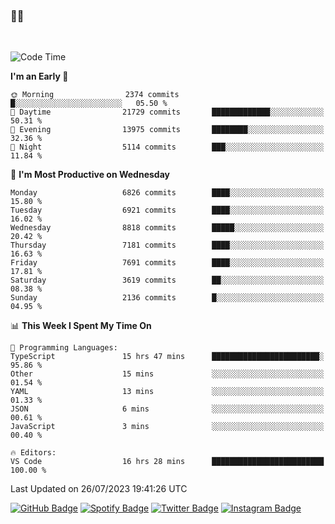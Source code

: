 ### 🤙🍺

<!-- <a href="https://github-readme-stats.vercel.app/api?username=hzak2xx&count_private=true&show_icons=true&theme=dracula">
  <img align="center" src="https://github-readme-stats.vercel.app/api?username=hzak2xx&count_private=true&show_icons=true&theme=dracula" />
</a>
</br> -->
</br>

<!--START_SECTION:waka-->
![Code Time](http://img.shields.io/badge/Code%20Time-2%2C671%20hrs%2055%20mins-blue)

**I'm an Early 🐤** 

```text
🌞 Morning                2374 commits        █░░░░░░░░░░░░░░░░░░░░░░░░   05.50 % 
🌆 Daytime                21729 commits       █████████████░░░░░░░░░░░░   50.31 % 
🌃 Evening                13975 commits       ████████░░░░░░░░░░░░░░░░░   32.36 % 
🌙 Night                  5114 commits        ███░░░░░░░░░░░░░░░░░░░░░░   11.84 % 
```
📅 **I'm Most Productive on Wednesday** 

```text
Monday                   6826 commits        ████░░░░░░░░░░░░░░░░░░░░░   15.80 % 
Tuesday                  6921 commits        ████░░░░░░░░░░░░░░░░░░░░░   16.02 % 
Wednesday                8818 commits        █████░░░░░░░░░░░░░░░░░░░░   20.42 % 
Thursday                 7181 commits        ████░░░░░░░░░░░░░░░░░░░░░   16.63 % 
Friday                   7691 commits        ████░░░░░░░░░░░░░░░░░░░░░   17.81 % 
Saturday                 3619 commits        ██░░░░░░░░░░░░░░░░░░░░░░░   08.38 % 
Sunday                   2136 commits        █░░░░░░░░░░░░░░░░░░░░░░░░   04.95 % 
```


📊 **This Week I Spent My Time On** 

```text
💬 Programming Languages: 
TypeScript               15 hrs 47 mins      ████████████████████████░   95.86 % 
Other                    15 mins             ░░░░░░░░░░░░░░░░░░░░░░░░░   01.54 % 
YAML                     13 mins             ░░░░░░░░░░░░░░░░░░░░░░░░░   01.33 % 
JSON                     6 mins              ░░░░░░░░░░░░░░░░░░░░░░░░░   00.61 % 
JavaScript               3 mins              ░░░░░░░░░░░░░░░░░░░░░░░░░   00.40 % 

🔥 Editors: 
VS Code                  16 hrs 28 mins      █████████████████████████   100.00 % 
```


 Last Updated on 26/07/2023 19:41:26 UTC
<!--END_SECTION:waka-->

[![GitHub Badge](https://img.shields.io/badge/GitHub-100000?style=for-the-badge&logo=github&logoColor=white)](https://github.com/hzak2xx)
[![Spotify Badge](https://img.shields.io/badge/Spotify-1ED760?&style=for-the-badge&logo=spotify&logoColor=white)](https://open.spotify.com/user/uf90s6sbbh75a1mt44clkhkvf)
[![Twitter Badge](https://img.shields.io/badge/Twitter-1DA1F2?style=for-the-badge&logo=twitter&logoColor=white)](https://twitter.com/hzak2xx)
[![Instagram Badge](https://img.shields.io/badge/Instagram-E4405F?style=for-the-badge&logo=instagram&logoColor=white)](https://www.instagram.com/hzak2xx/)

